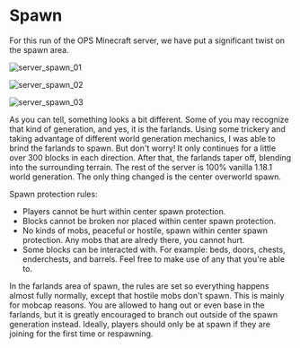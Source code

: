 # Spawn

For this run of the OPS Minecraft server, we have put a significant twist on the spawn area.

![server_spawn_01](../assets/server_spawn_01.png)

![server_spawn_02](../assets/server_spawn_02.png)

![server_spawn_03](../assets/server_spawn_03.png)

As you can tell, something looks a bit different. Some of you may recognize that kind of generation, and yes, it is the farlands. Using some trickery and taking advantage of different world generation mechanics, I was able to brind the farlands to spawn.
But don't worry! It only continues for a little over 300 blocks in each direction. After that, the farlands taper off, blending into the surrounding terrain.
The rest of the server is 100% vanilla 1.18.1 world generation. The only thing changed is the center overworld spawn.

Spawn protection rules:
- Players cannot be hurt within center spawn protection.
- Blocks cannot be broken nor placed within center spawn protection.
- No kinds of mobs, peaceful or hostile, spawn within center spawn protection. Any mobs that are alredy there, you cannot hurt.
- Some blocks can be interacted with. For example: beds, doors, chests, enderchests, and barrels. Feel free to make use of any that you're able to.

In the farlands area of spawn, the rules are set so everything happens almost fully normally, except that hostile mobs don't spawn. This is mainly for mobcap reasons.
You are allowed to hang out or even base in the farlands, but it is greatly encouraged to branch out outside of the spawn generation instead.
Ideally, players should only be at spawn if they are joining for the first time or respawning.
